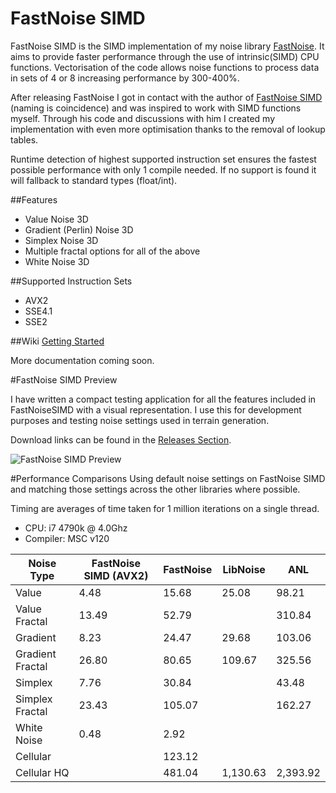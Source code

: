 # FastNoise SIMD
FastNoise SIMD is the SIMD implementation of my noise library [FastNoise](https://github.com/Auburns/FastNoise). It aims to provide faster performance through the use of intrinsic(SIMD) CPU functions. Vectorisation of the code allows noise functions to process data in sets of 4 or 8 increasing performance by 300-400%.

After releasing FastNoise I got in contact with the author of [FastNoise SIMD](https://github.com/jackmott/FastNoise-SIMD) (naming is coincidence) and was inspired to work with SIMD functions myself. Through his code and discussions with him I created my implementation with even more optimisation thanks to the removal of lookup tables. 

Runtime detection of highest supported instruction set ensures the fastest possible performance with only 1 compile needed. If no support is found it will fallback to standard types (float/int).

##Features

- Value Noise 3D
- Gradient (Perlin) Noise 3D
- Simplex Noise 3D
- Multiple fractal options for all of the above
- White Noise 3D

##Supported Instruction Sets
- AVX2
- SSE4.1
- SSE2

##Wiki
[Getting Started](https://github.com/Auburns/FastNoiseSIMD/wiki)

More documentation coming soon.

#FastNoise SIMD Preview

I have written a compact testing application for all the features included in FastNoiseSIMD with a visual representation. I use this for development purposes and testing noise settings used in terrain generation.

Download links can be found in the [Releases Section](https://github.com/Auburns/FastNoiseSIMD/releases).

![FastNoise SIMD Preview](http://i.imgur.com/p4kHh7P.png)

#Performance Comparisons
Using default noise settings on FastNoise SIMD and matching those settings across the other libraries where possible.

Timing are averages of time taken for 1 million iterations on a single thread.

- CPU: i7 4790k @ 4.0Ghz
- Compiler: MSC v120

Noise Type |	FastNoise SIMD (AVX2) |	FastNoise |	LibNoise |	ANL
| ---               | ---     | ---     | ---     | ---     |
| Value             | 4.48    | 15.68   | 25.08   | 98.21   |
| Value Fractal     | 13.49   | 52.79   |         | 310.84  |
| Gradient          | 8.23    | 24.47   | 29.68   | 103.06  |
| Gradient Fractal  | 26.80   | 80.65   | 109.67  | 325.56  |
| Simplex           | 7.76    | 30.84   |         |  43.48  |
| Simplex Fractal   | 23.43   | 105.07  |         | 162.27  |
| White Noise       | 0.48    | 2.92    |         |         |
| Cellular          |         | 123.12  |         |         |
| Cellular HQ       |         | 481.04  | 1,130.63 | 2,393.92 |
